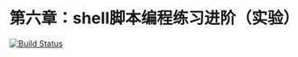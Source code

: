 # 第六章：shell脚本编程练习进阶（实验）

[![Build Status](https://travis-ci.com/WOC-BUG/linux-2020-WOC-BUG.svg?branch=0x06)](https://travis-ci.com/WOC-BUG/linux-2020-WOC-BUG)

